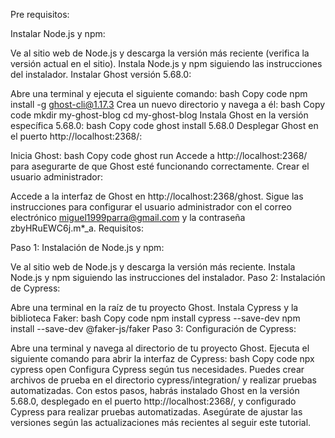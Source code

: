 Pre requisitos:

Instalar Node.js y npm:

Ve al sitio web de Node.js y descarga la versión más reciente (verifica la versión actual en el sitio).
Instala Node.js y npm siguiendo las instrucciones del instalador.
Instalar Ghost versión 5.68.0:

Abre una terminal y ejecuta el siguiente comando:
bash
Copy code
npm install -g ghost-cli@1.17.3
Crea un nuevo directorio y navega a él:
bash
Copy code
mkdir my-ghost-blog
cd my-ghost-blog
Instala Ghost en la versión específica 5.68.0:
bash
Copy code
ghost install 5.68.0
Desplegar Ghost en el puerto http://localhost:2368/:

Inicia Ghost:
bash
Copy code
ghost run
Accede a http://localhost:2368/ para asegurarte de que Ghost esté funcionando correctamente.
Crear el usuario administrador:

Accede a la interfaz de Ghost en http://localhost:2368/ghost.
Sigue las instrucciones para configurar el usuario administrador con el correo electrónico miguel1999parra@gmail.com y la contraseña zbyHRuEWC6j.m*_a.
Requisitos:

Paso 1: Instalación de Node.js y npm:

Ve al sitio web de Node.js y descarga la versión más reciente.
Instala Node.js y npm siguiendo las instrucciones del instalador.
Paso 2: Instalación de Cypress:

Abre una terminal en la raíz de tu proyecto Ghost.
Instala Cypress y la biblioteca Faker:
bash
Copy code
npm install cypress --save-dev
npm install --save-dev @faker-js/faker
Paso 3: Configuración de Cypress:

Abre una terminal y navega al directorio de tu proyecto Ghost.
Ejecuta el siguiente comando para abrir la interfaz de Cypress:
bash
Copy code
npx cypress open
Configura Cypress según tus necesidades. Puedes crear archivos de prueba en el directorio cypress/integration/ y realizar pruebas automatizadas.
Con estos pasos, habrás instalado Ghost en la versión 5.68.0, desplegado en el puerto http://localhost:2368/, y configurado Cypress para realizar pruebas automatizadas. Asegúrate de ajustar las versiones según las actualizaciones más recientes al seguir este tutorial.
